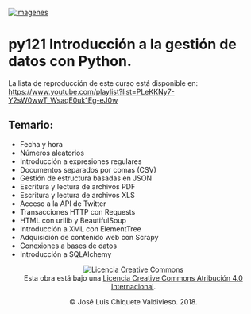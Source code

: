 [![imagenes](imagenes/pythonista.png)](https://pythonista.mx)

# py121 Introducción a la gestión de datos con Python.

La lista de reproducción de este curso está disponible en:
https://www.youtube.com/playlist?list=PLeKKNy7-Y2sW0wwT_WsaqE0uk1Eg-eJ0w

## Temario:

* Fecha y hora
* Números aleatorios
* Introducción a expresiones regulares
* Documentos separados por comas (CSV)
* Gestión de estructura basadas en JSON
* Escritura y lectura de archivos PDF
* Escritura y lectura de archivos XLS
* Acceso a  la API de Twitter
* Transacciones HTTP con Requests
* HTML con urllib y BeautifulSoup
* Introducción a XML con ElementTree
* Adquisición de contenido web con Scrapy
* Conexiones a bases de datos
* Introducción a SQLAlchemy

<p style="text-align: center"><a rel="license" href="http://creativecommons.org/licenses/by/4.0/"><img alt="Licencia Creative Commons" style="border-width:0" src="https://i.creativecommons.org/l/by/4.0/80x15.png" /></a><br />Esta obra está bajo una <a rel="license" href="http://creativecommons.org/licenses/by/4.0/">Licencia Creative Commons Atribución 4.0 Internacional</a>.</p>
<p style="text-align: center">&copy; José Luis Chiquete Valdivieso. 2018.</p>
